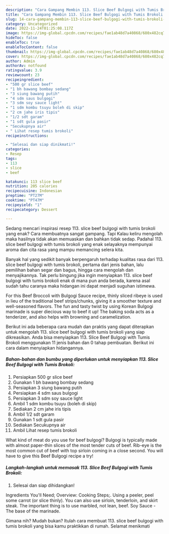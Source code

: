 ```yaml
---
description: "Cara Gampang Membin 113. Slice Beef Bulgogi with Tumis Brokoli yang Lezat Sekali"
title: "Cara Gampang Membin 113. Slice Beef Bulgogi with Tumis Brokoli yang Lezat Sekali"
slug: 14-cara-gampang-membin-113-slice-beef-bulgogi-with-tumis-brokoli-yang-lezat-sekali
category: Uncategorized
date: 2022-11-24T01:25:08.117Z
image: https://img-global.cpcdn.com/recipes/fae1ab48d7a40868/680x482cq70/113-slice-beef-bulgogi-with-tumis-brokoli-foto-resep-utama.jpg
hideToc: false
enableToc: true
enableTocContent: false
thumbnail: https://img-global.cpcdn.com/recipes/fae1ab48d7a40868/680x482cq70/113-slice-beef-bulgogi-with-tumis-brokoli-foto-resep-utama.jpg
cover: https://img-global.cpcdn.com/recipes/fae1ab48d7a40868/680x482cq70/113-slice-beef-bulgogi-with-tumis-brokoli-foto-resep-utama.jpg
author: Admin
authorAv: notfound
ratingvalue: 3.9
reviewcount: 23
recipeingredient:
- "500 gr slice beef"
- "1 bh bawang bombay sedang"
- "3 siung bawang putih"
- "4 sdm saus bulgogi"
- "3 sdm soy sauce light"
- "1 sdm kombu tsuyu boleh di skip"
- "2 cm jahe iris tipis"
- "1/2 sdt garam"
- "1 sdt gula pasir"
- "Secukupnya air"
- " Lihat resep tumis brokoli"
recipeinstructions:

- "Selesai dan siap dinikmati!"
categories:
- Resep
tags:
- 113
- slice
- beef

katakunci: 113 slice beef 
nutrition: 205 calories
recipecuisine: Indonesian
preptime: "PT27M"
cooktime: "PT47M"
recipeyield: "1"
recipecategory: Dessert

---
```



Sedang mencari inspirasi resep 113. slice beef bulgogi with tumis brokoli yang enak? Cara membuatnya sangat gampang. Tapi Kalau keliru mengolah maka hasilnya tidak akan memuaskan dan bahkan tidak sedap. Padahal 113. slice beef bulgogi with tumis brokoli yang enak selayaknya mempunyai aroma dan cita rasa yang mampu memancing selera kita.


Banyak hal yang sedikit banyak berpengaruh terhadap kualitas rasa dari 113. slice beef bulgogi with tumis brokoli, pertama dari jenis bahan, lalu pemilihan bahan segar dan bagus, hingga cara mengolah dan menyajikannya. Tak perlu bingung jika ingin menyiapkan 113. slice beef bulgogi with tumis brokoli enak di mana pun anda berada, karena asal sudah tahu caranya maka hidangan ini dapat menjadi suguhan istimewa.

For this Beef Broccoli with Bulgogi Sauce recipe, thinly sliced ribeye is used in lieu of the traditional beef strips/chunks, giving it a smoother texture and well-seasoned flavors. The fun and tasty twist by using Korean Bulgogi marinade is super diecious way to beef it up! The baking soda acts as a tenderizer, and also helps with browning and caramelization.


Berikut ini ada beberapa cara mudah dan praktis yang dapat diterapkan untuk mengolah 113. slice beef bulgogi with tumis brokoli yang siap dikreasikan. Anda bisa menyiapkan 113. Slice Beef Bulgogi with Tumis Brokoli menggunakan 11 jenis bahan dan 0 tahap pembuatan. Berikut ini cara dalam menyiapkan hidangannya.

<!--inarticleads1-->

##### Bahan-bahan dan bumbu yang diperlukan untuk menyiapkan 113. Slice Beef Bulgogi with Tumis Brokoli:

1. Persiapkan 500 gr slice beef
1. Gunakan 1 bh bawang bombay sedang
1. Persiapkan 3 siung bawang putih
1. Persiapkan 4 sdm saus bulgogi
1. Persiapkan 3 sdm soy sauce light
1. Ambil 1 sdm kombu tsuyu (boleh di skip)
1. Sediakan 2 cm jahe iris tipis
1. Ambil 1/2 sdt garam
1. Gunakan 1 sdt gula pasir
1. Sediakan Secukupnya air
1. Ambil  Lihat resep tumis brokoli


What kind of meat do you use for beef bulgogi? Bulgogi is typically made with almost paper-thin slices of the most tender cuts of beef. Rib-eye is the most common cut of beef with top sirloin coming in a close second. You will have to give this Beef Bulgogi recipe a try! 

<!--inarticleads2-->

##### Langkah-langkah untuk memasak 113. Slice Beef Bulgogi with Tumis Brokoli:


1. Selesai dan siap dihidangkan!

Ingredients You&#39;ll Need; Overview: Cooking Steps;. Using a peeler, peel some carrot (or slice thinly). You can also use sirloin, tenderloin, and skirt steak. The important thing is to use marbled, not lean, beef. Soy Sauce - The base of the marinade. 

Gimana nih? Mudah bukan? Itulah cara membuat 113. slice beef bulgogi with tumis brokoli yang bisa kamu praktikkan di rumah. Selamat menikmati
